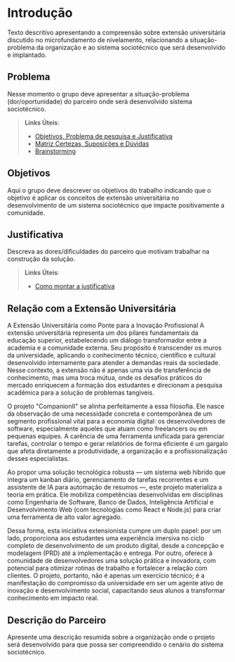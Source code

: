 # Introdução

Texto descritivo apresentando a compreensão sobre extensão universitária discutido no microfundamento de nivelamento, relacionando a situação-problema da organização e ao sistema sociotécnico que será desenvolvido e implantado.

## Problema
Nesse momento o grupo deve apresentar a situação-problema (dor/oportunidade) do parceiro onde será desenvolvido sistema sociotécnico.

> **Links Úteis**:
> - [Objetivos, Problema de pesquisa e Justificativa](https://medium.com/@versioparole/objetivos-problema-de-pesquisa-e-justificativa-c98c8233b9c3)
> - [Matriz Certezas, Suposições e Dúvidas](https://medium.com/educa%C3%A7%C3%A3o-fora-da-caixa/matriz-certezas-suposi%C3%A7%C3%B5es-e-d%C3%BAvidas-fa2263633655)
> - [Brainstorming](https://www.euax.com.br/2018/09/brainstorming/)

## Objetivos

Aqui o grupo deve descrever os objetivos do trabalho indicando que o objetivo é aplicar os conceitos de extensão universitária no desenvolvimento de um sistema sociotécnico que impacte positivamente a comunidade.

## Justificativa

Descreva as dores/dificuldades do parceiro que motivam trabalhar na construção da solução.

> **Links Úteis**:
> - [Como montar a justificativa](https://guiadamonografia.com.br/como-montar-justificativa-do-tcc/)

## Relação com a Extensão Universitária

A Extensão Universitária como Ponte para a Inovação Profissional
A extensão universitária representa um dos pilares fundamentais da educação superior, estabelecendo um diálogo transformador entre a academia e a comunidade externa. Seu propósito é transcender os muros da universidade, aplicando o conhecimento técnico, científico e cultural desenvolvido internamente para atender a demandas reais da sociedade. Nesse contexto, a extensão não é apenas uma via de transferência de conhecimento, mas uma troca mútua, onde os desafios práticos do mercado enriquecem a formação dos estudantes e direcionam a pesquisa acadêmica para a solução de problemas tangíveis.

O projeto "CompanionII" se alinha perfeitamente a essa filosofia. Ele nasce da observação de uma necessidade concreta e contemporânea de um segmento profissional vital para a economia digital: os desenvolvedores de software, especialmente aqueles que atuam como freelancers ou em pequenas equipes. A carência de uma ferramenta unificada para gerenciar tarefas, controlar o tempo e gerar relatórios de forma eficiente é um gargalo que afeta diretamente a produtividade, a organização e a profissionalização desses especialistas.

Ao propor uma solução tecnológica robusta — um sistema web híbrido que integra um kanban diário, gerenciamento de tarefas recorrentes e um assistente de IA para automação de resumos —, este projeto materializa a teoria em prática. Ele mobiliza competências desenvolvidas em disciplinas como Engenharia de Software, Banco de Dados, Inteligência Artificial e Desenvolvimento Web (com tecnologias como React e Node.js) para criar uma ferramenta de alto valor agregado.

Dessa forma, esta iniciativa extensionista cumpre um duplo papel: por um lado, proporciona aos estudantes uma experiência imersiva no ciclo completo de desenvolvimento de um produto digital, desde a concepção e modelagem (PRD) até a implementação e entrega. Por outro, oferece à comunidade de desenvolvedores uma solução prática e inovadora, com potencial para otimizar rotinas de trabalho e fortalecer a relação com clientes. O projeto, portanto, não é apenas um exercício técnico; é a manifestação do compromisso da universidade em ser um agente ativo de inovação e desenvolvimento social, capacitando seus alunos a transformar conhecimento em impacto real.

## Descrição do Parceiro

Apresente uma descrição resumida sobre a organização onde o projeto será desenvolvido para que possa ser compreendido o cenário do sistema sociotécnico.
